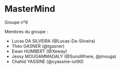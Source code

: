 # MasterMind

Groupe n°6

Membres du groupe :
- Lucas DA SILVEIRA (@Lucas-Da-Silveira)
- Théo GASNER (@tgasner)
- Ewan HUMBERT (@Xeway)
- Jessy MOUGAMMADALY (@SunoWhere, @jmouga)
- Chahid YASSINE (@cyassine-iut90)
